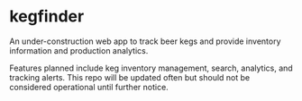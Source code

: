 # kegfinder
An under-construction web app to track beer kegs and provide inventory information and production analytics.

Features planned include keg inventory management, search, analytics, and tracking alerts. This repo will be updated often but should not be considered operational until further notice.
